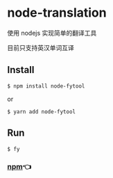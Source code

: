 # node-translation
使用 nodejs 实现简单的翻译工具

目前只支持英汉单词互译

## Install
```
$ npm install node-fytool
```
or
```
$ yarn add node-fytool
```
## Run
```
$ fy
```

### [npm](https://www.npmjs.com/package/node-fytool)👈
